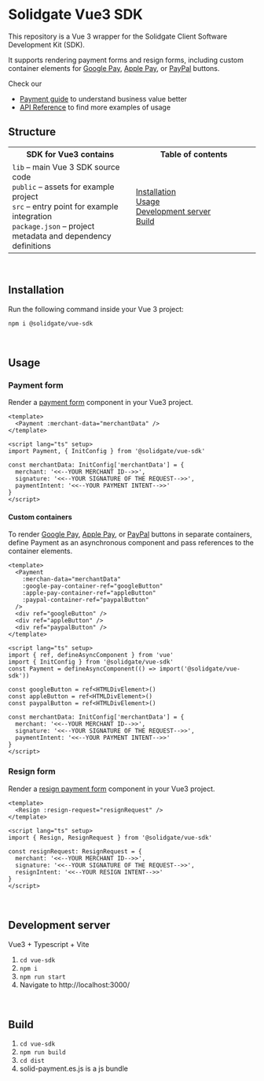 # Solidgate Vue3 SDK

This repository is a Vue 3 wrapper for the Solidgate Client Software Development Kit (SDK).

It supports rendering payment forms and resign forms, including custom container elements for <a href="https://docs.solidgate.com/payments/integrate/payment-form/google-pay-button/" target="_blank">Google Pay</a>, <a href="https://docs.solidgate.com/payments/integrate/payment-form/apple-pay-button/" target="_blank">Apple Pay</a>, or <a href="https://docs.solidgate.com/payments/integrate/payment-form/paypal-button/" target="_blank">PayPal</a> buttons.

Check our
* <a href="https://docs.solidgate.com/" target="_blank">Payment guide</a> to understand business value better
* <a href="https://api-docs.solidgate.com/" target="_blank">API Reference</a> to find more examples of usage

## Structure

<table style="width: 100%; background: transparent;">
  <colgroup>
    <col style="width: 50%;">
    <col style="width: 50%;">
  </colgroup>
  <tr>
    <th>SDK for Vue3 contains</th>
    <th>Table of contents</th>
  </tr>
  <tr>
    <td>
      <code>lib</code> – main Vue 3 SDK source code<br>
      <code>public</code> – assets for example project<br>
      <code>src</code> – entry point for example integration<br>
      <code>package.json</code> – project metadata and dependency definitions
    </td>
    <td>
      <a href="https://github.com/solidgate-tech/vue-sdk?tab=readme-ov-file#installation">Installation</a><br>
      <a href="https://github.com/solidgate-tech/vue-sdk?tab=readme-ov-file#usage">Usage</a><br>
      <a href="https://github.com/solidgate-tech/vue-sdk?tab=readme-ov-file#development-server">Development server</a><br>
      <a href="https://github.com/solidgate-tech/vue-sdk?tab=readme-ov-file#build">Build</a>
    </td>
  </tr>
</table>

<br>

## Installation

Run the following command inside your Vue 3 project:

```
npm i @solidgate/vue-sdk
``` 

<br>

## Usage

### Payment form

Render a <a href="https://docs.solidgate.com/payments/integrate/payment-form/create-your-payment-form/" target="_blank">payment form</a> component in your Vue3 project.


```vue
<template>
  <Payment :merchant-data="merchantData" />
</template>

<script lang="ts" setup>
import Payment, { InitConfig } from '@solidgate/vue-sdk'

const merchantData: InitConfig['merchantData'] = {
  merchant: '<<--YOUR MERCHANT ID-->>',
  signature: '<<--YOUR SIGNATURE OF THE REQUEST-->>',
  paymentIntent: '<<--YOUR PAYMENT INTENT-->>'
}
</script>
```

#### Custom containers

To render <a href="https://docs.solidgate.com/payments/integrate/payment-form/google-pay-button/" target="_blank">Google Pay</a>, <a href="https://docs.solidgate.com/payments/integrate/payment-form/apple-pay-button/" target="_blank">Apple Pay</a>, or <a href="https://docs.solidgate.com/payments/integrate/payment-form/paypal-button/" target="_blank">PayPal</a> buttons in separate containers, define Payment as an asynchronous component and pass references to the container elements.

```vue
<template>
  <Payment
    :merchan-data="merchantData"
    :google-pay-container-ref="googleButton"
    :apple-pay-container-ref="appleButton"
    :paypal-container-ref="paypalButton"
  />
  <div ref="googleButton" />
  <div ref="appleButton" />
  <div ref="paypalButton" />
</template>

<script lang="ts" setup>
import { ref, defineAsyncComponent } from 'vue'
import { InitConfig } from '@solidgate/vue-sdk'
const Payment = defineAsyncComponent(() => import('@solidgate/vue-sdk'))

const googleButton = ref<HTMLDivElement>()
const appleButton = ref<HTMLDivElement>()
const paypalButton = ref<HTMLDivElement>()

const merchantData: InitConfig['merchantData'] = {
  merchant: '<<--YOUR MERCHANT ID-->>',
  signature: '<<--YOUR SIGNATURE OF THE REQUEST-->>',
  paymentIntent: '<<--YOUR PAYMENT INTENT-->>'
}
</script>
```

### Resign form

Render a <a href="https://docs.solidgate.com/payments/integrate/payment-form/resign-payment-form/" target="_blank">resign payment form</a> component in your Vue3 project.

```vue
<template>
  <Resign :resign-request="resignRequest" />
</template>

<script lang="ts" setup>
import { Resign, ResignRequest } from '@solidgate/vue-sdk'

const resignRequest: ResignRequest = {
  merchant: '<<--YOUR MERCHANT ID-->>',
  signature: '<<--YOUR SIGNATURE OF THE REQUEST-->>',
  resignIntent: '<<--YOUR RESIGN INTENT-->>'
}
</script>
```

<br>

## Development server

Vue3 + Typescript + Vite

1. `cd vue-sdk`
2. `npm i`
3. `npm run start`
4. Navigate to http://localhost:3000/

<br>

## Build

1. `cd vue-sdk`
2. `npm run build`
3. `cd dist`
4. solid-payment.es.js is a js bundle
